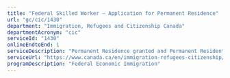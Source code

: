 ```yaml
---
title: "Federal Skilled Worker – Application for Permanent Residence"
url: "gc/cic/1430"
department: "Immigration, Refugees and Citizenship Canada"
departmentAcronym: "cic"
serviceId: "1430"
onlineEndtoEnd: 1
serviceDescription: "Permanent Residence granted and Permanent Resident card issued to skilled workers on the basis of their ability to become economically established in Canada and their intention to reside in a province other than Quebec."
serviceUrl: "https://www.canada.ca/en/immigration-refugees-citizenship/services/immigrate-canada/express-entry.html"
programDescription: "Federal Economic Immigration"
---
```

